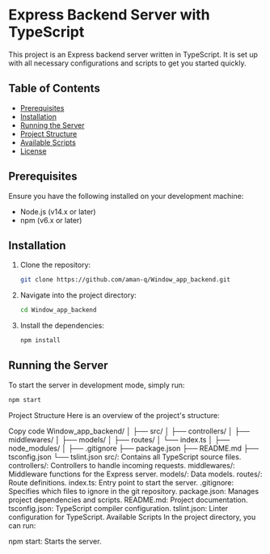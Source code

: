 # Express Backend Server with TypeScript

This project is an Express backend server written in TypeScript. It is set up with all necessary configurations and scripts to get you started quickly.

## Table of Contents

- [Prerequisites](#prerequisites)
- [Installation](#installation)
- [Running the Server](#running-the-server)
- [Project Structure](#project-structure)
- [Available Scripts](#available-scripts)
- [License](#license)

## Prerequisites

Ensure you have the following installed on your development machine:

- Node.js (v14.x or later)
- npm (v6.x or later)

## Installation

1. Clone the repository:

    ```bash
    git clone https://github.com/aman-q/Window_app_backend.git
    ```

2. Navigate into the project directory:

    ```bash
    cd Window_app_backend
    ```

3. Install the dependencies:

    ```bash
    npm install
    ```

## Running the Server

To start the server in development mode, simply run:

```bash
npm start
```

Project Structure
Here is an overview of the project's structure:


Copy code
Window_app_backend/
│
├── src/
│   ├── controllers/
│   ├── middlewares/
│   ├── models/
│   ├── routes/
│   └── index.ts
│
├── node_modules/
│
├── .gitignore
├── package.json
├── README.md
├── tsconfig.json
└── tslint.json
src/: Contains all TypeScript source files.
controllers/: Controllers to handle incoming requests.
middlewares/: Middleware functions for the Express server.
models/: Data models.
routes/: Route definitions.
index.ts: Entry point to start the server.
.gitignore: Specifies which files to ignore in the git repository.
package.json: Manages project dependencies and scripts.
README.md: Project documentation.
tsconfig.json: TypeScript compiler configuration.
tslint.json: Linter configuration for TypeScript.
Available Scripts
In the project directory, you can run:

npm start: Starts the server.
